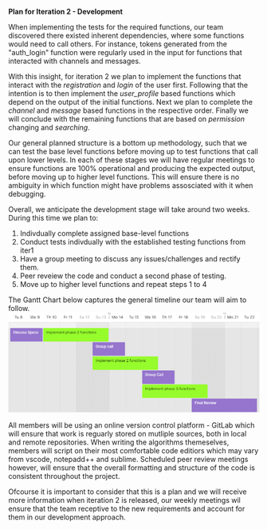 **Plan for Iteration 2 - Development**

When implementing the tests for the required functions, our team discovered 
there existed inherent dependencies, where some functions would need to call
others. For instance, tokens generated from the "auth_login" function were
regularly used in the input for functions that interacted with channels and 
messages. 

With this insight, for iteration 2 we plan to implement the functions that 
interact with the *registration* and *login* of the user first. Following that the 
intention is to then implement the *user_profile* based functions which depend on
the output of the initial functions. Next we plan to complete the *channel* and
*message* based functions in the respective order. Finally we will conclude with the 
remaining functions that are based on *permission* changing and *searching*.

Our general planned structure is a bottom up methodology, such that we can test 
the base level functions before moving up to test functions that call upon 
lower levels. In each of these stages we will have regular meetings to ensure 
functions are 100% operational and producing the expected output, before
moving up to higher level functions. This will ensure there is no ambiguity in 
which function might have problems assosciated with it when debugging. 

Overall, we anticipate the development stage will take around two weeks. During 
this time we plan to:

1. Indivdually complete assigned base-level functions
2. Conduct tests indivdually with the established testing functions from iter1
3. Have a group meeting to discuss any issues/challenges and rectify them.
4. Peer reveiew the code and conduct a second phase of testing.
5. Move up to higher level functions and repeat steps 1 to 4

The Gantt Chart below captures the general timeline our team will aim to follow.
![Gantt Chart](/gantt_chart.png)

All members will be using an online version control platform - GitLab which
will ensure that work is reguarly stored on mutliple sources, both in local
and remote repositories. When writing the algorithms themeselves, members will script
on their most comfortable code editiors which may vary from vscode, notepadd++ 
and sublime. Scheduled peer review meetings however, will ensure that the 
overall formatting and structure of the code is consistent throughout the project.

Ofcourse it is important to consider that this is a plan and we will 
receive more information when iteration 2 is released, our weekly meetings wil 
ensure that the team receptive to the new requirements and account for them in 
our development approach.
